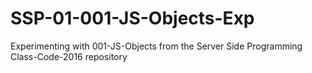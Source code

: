 # SSP-01-001-JS-Objects-Exp

Experimenting with 001-JS-Objects from the Server Side Programming Class-Code-2016 repository